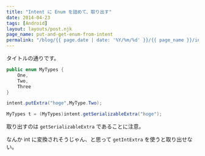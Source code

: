 ```yaml
---
title: "Intent に Enum を詰めて、取り出す"
date: 2014-04-23
tags: [Android]
layout: layouts/post.njk
page_name: put-and-get-enum-from-intent
permalink: "/blog/{{ page.date | date: '%Y/%m/%d' }}/{{ page_name }}/index.html"
---
```

タイトルの通りです。
<!--more-->

```java enum
public enum MyTypes {
	One,
	Two,
	Three
}
```


```java put
intent.putExtra("hoge",MyType.Two);
```

```java get
MyTypes t = (MyTypes)intent.getSerializableExtra("hoge");
```

取り出すのは ``getSerializableExtra`` であることに注意。

なんか int に変換されそうじゃん、と思って ``getIntExtra`` を使うと取り出せない。
